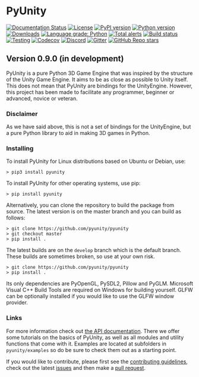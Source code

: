 # PyUnity

[![Documentation Status](https://readthedocs.org/projects/pyunity/badge/?version=latest)](https://pyunity.readthedocs.io/en/latest/?badge=latest)
[![License](https://img.shields.io/pypi/l/pyunity.svg?logo=python&logoColor=FBE072)](https://github.com/pyunity/pyunity/blob/develop/LICENSE)
[![PyPI version](https://img.shields.io/pypi/v/pyunity.svg?logo=python&logoColor=FBE072)](https://pypi.python.org/pypi/pyunity)
[![Python version](https://img.shields.io/pypi/pyversions/pyunity.svg?logo=python&logoColor=FBE072)](https://pypi.python.org/pypi/pyunity)
[![Downloads](https://pepy.tech/badge/pyunity)](https://pepy.tech/project/pyunity)
[![Language grade: Python](https://img.shields.io/lgtm/grade/python/g/pyunity/pyunity.svg?logo=lgtm)](https://lgtm.com/projects/g/pyunity/pyunity/context:python)
[![Total alerts](https://img.shields.io/lgtm/alerts/g/pyunity/pyunity.svg?logo=lgtm&logoWidth=18)](https://lgtm.com/projects/g/pyunity/pyunity/alerts/)
[![Build status](https://ci.appveyor.com/api/projects/status/ucpcthqu63llcgot?svg=true)](https://ci.appveyor.com/project/pyunity/pyunity)
[![Testing](https://github.com/pyunity/pyunity/actions/workflows/coverage.yml/badge.svg)](https://github.com/pyunity/pyunity/actions/workflows/coverage.yml)
[![Codecov](https://codecov.io/gh/pyunity/pyunity/branch/develop/graph/badge.svg)](https://codecov.io/gh/pyunity/pyunity)
[![Discord](https://img.shields.io/discord/835911328693616680?logo=discord&label=discord)](https://discord.gg/zTn48BEbF9)
[![Gitter](https://badges.gitter.im/pyunity/community.svg)](https://gitter.im/pyunity/community?utm_source=badge&utm_medium=badge&utm_campaign=pr-badge)
[![GitHub Repo stars](https://img.shields.io/github/stars/pyunity/pyunity?logo=github)](https://github.com/pyunity/pyunity/stargazers)

## Version 0.9.0 (in development)
PyUnity is a pure Python 3D Game Engine that
was inspired by the structure of the Unity
Game Engine. It aims to be as close as possible
to Unity itself. This does not mean that PyUnity
are bindings for the UnityEngine. However,
this project has been made to facilitate
any programmer, beginner or advanced, novice
or veteran.

### Disclaimer
As we have said above, this is not a set of
bindings for the UnityEngine, but a pure
Python library to aid in making 3D games in
Python.

### Installing
To install PyUnity for Linux distributions
based on Ubuntu or Debian, use:

    > pip3 install pyunity

To install PyUnity for other operating systems,
use pip:

    > pip install pyunity

Alternatively, you can clone the repository
to build the package from source. The latest
version is on the master branch and you can
build as follows:

    > git clone https://github.com/pyunity/pyunity
    > git checkout master
    > pip install .

The latest builds are on the ``develop`` branch
which is the default branch. These builds are
sometimes broken, so use at your own risk.

    > git clone https://github.com/pyunity/pyunity
    > pip install .

Its only dependencies are PyOpenGL, PySDL2,
Pillow and PyGLM. Microsoft Visual
C++ Build Tools are required on Windows
for building yourself. GLFW can be optionally
installed if you would like to use the GLFW
window provider.

### Links

For more information check out
[the API documentation](https://pyunity.readthedocs.io/en/latest/).
There we offer some tutorials on the basics of
PyUnity, as well as all modules and utility functions
that come with it. Examples are located at subfolders in
`pyunity/examples` so do be sure to check them out as a
starting point.

If you would like to contribute, please
first see the [contributing guidelines](https://github.com/pyunity/pyunity/blob/develop/docs/contributing.md),
check out the latest [issues](https://github.com/pyunity/pyunity/issues)
and then make a [pull request](https://github.com/pyunity/pyunity/pulls).
